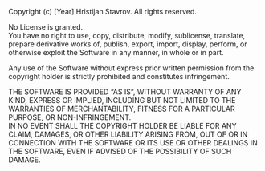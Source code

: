 Copyright (c) [Year] Hristijan Stavrov. All rights reserved.

No License is granted.  
You have no right to use, copy, distribute, modify, sublicense, translate, prepare derivative works of, publish, export, import, display, perform, or otherwise exploit the Software in any manner, in whole or in part.

Any use of the Software without express prior written permission from the copyright holder is strictly prohibited and constitutes infringement.

THE SOFTWARE IS PROVIDED “AS IS”, WITHOUT WARRANTY OF ANY KIND, EXPRESS OR IMPLIED, INCLUDING BUT NOT LIMITED TO THE WARRANTIES OF MERCHANTABILITY, FITNESS FOR A PARTICULAR PURPOSE, OR NON-INFRINGEMENT.  
IN NO EVENT SHALL THE COPYRIGHT HOLDER BE LIABLE FOR ANY CLAIM, DAMAGES, OR OTHER LIABILITY ARISING FROM, OUT OF OR IN CONNECTION WITH THE SOFTWARE OR ITS USE OR OTHER DEALINGS IN THE SOFTWARE, EVEN IF ADVISED OF THE POSSIBILITY OF SUCH DAMAGE.

